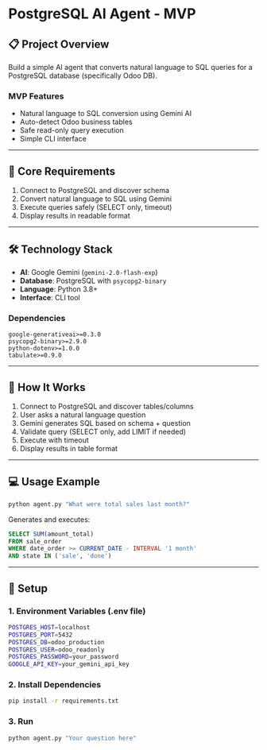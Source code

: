 # PostgreSQL AI Agent - MVP

## 📋 Project Overview

Build a simple AI agent that converts natural language to SQL queries for a PostgreSQL database (specifically Odoo DB).

### MVP Features

- Natural language to SQL conversion using Gemini AI
- Auto-detect Odoo business tables
- Safe read-only query execution
- Simple CLI interface

---

## 🎯 Core Requirements

1. Connect to PostgreSQL and discover schema
2. Convert natural language to SQL using Gemini
3. Execute queries safely (SELECT only, timeout)
4. Display results in readable format

---

## 🛠️ Technology Stack

- **AI**: Google Gemini (`gemini-2.0-flash-exp`)
- **Database**: PostgreSQL with `psycopg2-binary`
- **Language**: Python 3.8+
- **Interface**: CLI tool

### Dependencies

```
google-generativeai>=0.3.0
psycopg2-binary>=2.9.0
python-dotenv>=1.0.0
tabulate>=0.9.0
```

---

## 🔄 How It Works

1. Connect to PostgreSQL and discover tables/columns
2. User asks a natural language question
3. Gemini generates SQL based on schema + question
4. Validate query (SELECT only, add LIMIT if needed)
5. Execute with timeout
6. Display results in table format

---

## 💻 Usage Example

```bash
python agent.py "What were total sales last month?"
```

Generates and executes:

```sql
SELECT SUM(amount_total)
FROM sale_order
WHERE date_order >= CURRENT_DATE - INTERVAL '1 month'
AND state IN ('sale', 'done')
```

---

## 🔧 Setup

### 1. Environment Variables (.env file)

```bash
POSTGRES_HOST=localhost
POSTGRES_PORT=5432
POSTGRES_DB=odoo_production
POSTGRES_USER=odoo_readonly
POSTGRES_PASSWORD=your_password
GOOGLE_API_KEY=your_gemini_api_key
```

### 2. Install Dependencies

```bash
pip install -r requirements.txt
```

### 3. Run

```bash
python agent.py "Your question here"
```

